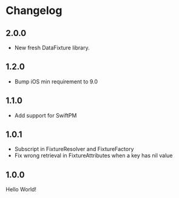 # Changelog

## 2.0.0
- New fresh DataFixture library.

## 1.2.0
- Bump iOS min requirement to 9.0

## 1.1.0
- Add support for SwiftPM

## 1.0.1
- Subscript in FixtureResolver and FixtureFactory
- Fix wrong retrieval in FixtureAttributes when a key has nil value

## 1.0.0
Hello World!
